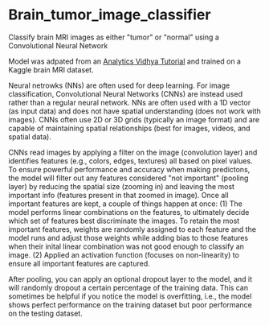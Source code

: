 # Brain_tumor_image_classifier
Classify brain MRI images as either "tumor" or "normal" using a Convolutional Neural Network

Model was adpated from an [Analytics Vidhya Tutorial](https://www.analyticsvidhya.com/blog/2020/10/create-image-classification-model-python-keras/) and trained on a Kaggle brain MRI dataset.


Neural netrowks (NNs) are often used for deep learning. For image classification, Convolutional Neural Networks (CNNs) are instead used rather than a regular neural network. NNs are often used with a 1D vector (as input data) and does not have spatial understanding (does not work with images). CNNs often use 2D or 3D grids (typically an image format) and are capable of maintaining spatial relationships (best for images, videos, and spatial data).

CNNs read images by applying a filter on the image (convolution layer) and identifies features (e.g., colors, edges, textures) all based on pixel values. To ensure powerful performance and accuracy when making predictons, the model will filter out any features considered "not important" (pooling layer) by reducing the spatial size (zooming in) and leaving the most important info (features present in that zoomed in image). Once all important features are kept, a couple of things happen at once:
(1) The model performs linear combinations on the features, to ultimately decide which set of features best discriminate the images. To retain the most important features, weights are randomly assigned to each feature and the model runs and adjust those weights while adding bias to those features when their inital linear combination was not good enough to classify an image.
(2) Applied an activation function (focuses on non-linearity) to ensure all important features are captured. 

After pooling, you can apply an optional dropout layer to the model, and it will randomly dropout a certain percentage of the training data. This can sometimes be helpful if you notice the model is overfitting, i.e., the model shows perfect performance on the training dataset but poor performance on the testing dataset.
